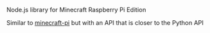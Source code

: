 Node.js library for Minecraft Raspberry Pi Edition


Similar to [minecraft-pi](https://github.com/remixz/minecraft-pi) but with an API that is closer to the Python API
